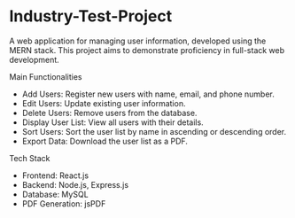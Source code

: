 ﻿# Industry-Test-Project
A web application for managing user information, developed using the MERN stack. This project aims to demonstrate proficiency in full-stack web development.

Main Functionalities
- Add Users: Register new users with name, email, and phone number.
- Edit Users: Update existing user information.
- Delete Users: Remove users from the database.
- Display User List: View all users with their details.
- Sort Users: Sort the user list by name in ascending or descending order.
- Export Data: Download the user list as a PDF.

Tech Stack
- Frontend: React.js
- Backend: Node.js, Express.js
- Database: MySQL
- PDF Generation: jsPDF
